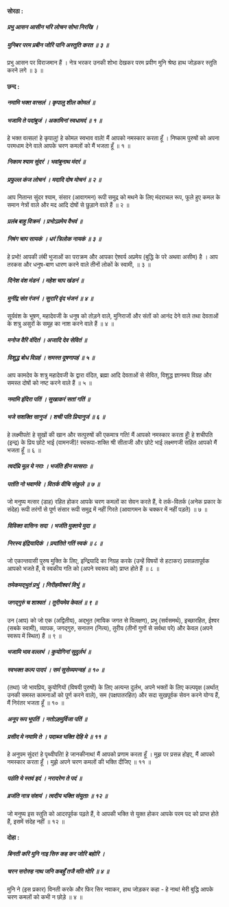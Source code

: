 #### सोरठा :

##### प्रभु आसन आसीन भरि लोचन सोभा निरखि ।
##### मुनिबर परम प्रबीन जोरि पानि अस्तुति करत ॥ ३ ॥

प्रभु आसन पर विराजमान हैं । नेत्र भरकर उनकी शोभा देखकर परम प्रवीण मुनि श्रेष्ठ हाथ जोड़कर स्तुति करने लगे ॥ ३ ॥

#### छन्द :

##### नमामि भक्त वत्सलं । कृपालु शील कोमलं ॥
##### भजामि ते पदांबुजं । अकामिनां स्वधामदं ॥ १ ॥

हे भक्त वत्सल! हे कृपालु! हे कोमल स्वभाव वाले! मैं आपको नमस्कार करता हूँ । निष्काम पुरुषों को अपना परमधाम देने वाले आपके चरण कमलों को मैं भजता हूँ ॥ १ ॥

##### निकाम श्याम सुंदरं । भवांबुनाथ मंदरं ॥
##### प्रफुल्ल कंज लोचनं । मदादि दोष मोचनं ॥ २ ॥

आप नितान्त सुंदर श्याम, संसार (आवागमन) रूपी समुद्र को मथने के लिए मंदराचल रूप, फूले हुए कमल के समान नेत्रों वाले और मद आदि दोषों से छुड़ाने वाले हैं ॥ २ ॥

##### प्रलंब बाहु विक्रमं । प्रभोऽप्रमेय वैभवं ॥
##### निषंग चाप सायकं । धरं त्रिलोक नायकं ॥ ३ ॥

हे प्रभो! आपकी लंबी भुजाओं का पराक्रम और आपका ऐश्वर्य अप्रमेय (बुद्धि के परे अथवा असीम) है । आप तरकस और धनुष-बाण धारण करने वाले तीनों लोकों के स्वामी, ॥ ३ ॥

##### दिनेश वंश मंडनं । महेश चाप खंडनं ॥
##### मुनींद्र संत रंजनं । सुरारि वृंद भंजनं ॥ ४ ॥

सूर्यवंश के भूषण, महादेवजी के धनुष को तोड़ने वाले, मुनिराजों और संतों को आनंद देने वाले तथा देवताओं के शत्रु असुरों के समूह का नाश करने वाले हैं ॥ ४ ॥

##### मनोज वैरि वंदितं । अजादि देव सेवितं ॥
##### विशुद्ध बोध विग्रहं । समस्त दूषणापहं ॥ ५ ॥

आप कामदेव के शत्रु महादेवजी के द्वारा वंदित, ब्रह्मा आदि देवताओं से सेवित, विशुद्ध ज्ञानमय विग्रह और समस्त दोषों को नष्ट करने वाले हैं ॥ ५ ॥

##### नमामि इंदिरा पतिं । सुखाकरं सतां गतिं ॥
##### भजे सशक्ति सानुजं । शची पति प्रियानुजं ॥ ६ ॥

हे लक्ष्मीपते! हे सुखों की खान और सत्पुरुषों की एकमात्र गति! मैं आपको नमस्कार करता हूँ! हे शचीपति (इन्द्र) के प्रिय छोटे भाई (वामनजी)! स्वरूपा-शक्ति श्री सीताजी और छोटे भाई लक्ष्मणजी सहित आपको मैं भजता हूँ ॥ ६ ॥

##### त्वदंघ्रि मूल ये नराः । भजंति हीन मत्सराः ॥
##### पतंति नो भवार्णवे । वितर्क वीचि संकुले ॥ ७ ॥

जो मनुष्य मत्सर (डाह) रहित होकर आपके चरण कमलों का सेवन करते हैं, वे तर्क-वितर्क (अनेक प्रकार के संदेह) रूपी तरंगों से पूर्ण संसार रूपी समुद्र में नहीं गिरते (आवागमन के चक्कर में नहीं पड़ते) ॥ ७ ॥

##### विविक्त वासिनः सदा । भजंति मुक्तये मुदा ॥
##### निरस्य इंद्रियादिकं । प्रयांतिते गतिं स्वकं ॥ ८ ॥

जो एकान्तवासी पुरुष मुक्ति के लिए, इन्द्रियादि का निग्रह करके (उन्हें विषयों से हटाकर) प्रसन्नतापूर्वक आपको भजते हैं, वे स्वकीय गति को (अपने स्वरूप को) प्राप्त होते हैं ॥ ८ ॥

##### तमेकमद्भुतं प्रभुं । निरीहमीश्वरं विभुं ॥
##### जगद्गुरुं च शाश्वतं । तुरीयमेव केवलं ॥ ९ ॥

उन (आप) को जो एक (अद्वितीय), अद्भुत (मायिक जगत से विलक्षण), प्रभु (सर्वसमर्थ), इच्छारहित, ईश्वर (सबके स्वामी), व्यापक, जगद्गुरु, सनातन (नित्य), तुरीय (तीनों गुणों से सर्वथा परे) और केवल (अपने स्वरूप में स्थित) हैं ॥ ९ ॥

##### भजामि भाव वल्लभं । कुयोगिनां सुदुर्लभं ॥
##### स्वभक्त कल्प पादपं । समं सुसेव्यमन्वहं ॥ १० ॥

(तथा) जो भावप्रिय, कुयोगियों (विषयी पुरुषों) के लिए अत्यन्त दुर्लभ, अपने भक्तों के लिए कल्पवृक्ष (अर्थात् उनकी समस्त कामनाओं को पूर्ण करने वाले), सम (पक्षपातरहित) और सदा सुखपूर्वक सेवन करने योग्य हैं, मैं निरंतर भजता हूँ ॥ १० ॥

##### अनूप रूप भूपतिं । नतोऽहमुर्विजा पतिं ॥
##### प्रसीद मे नमामि ते । पदाब्ज भक्ति देहि मे ॥ ११ ॥

हे अनुपम सुंदर! हे पृथ्वीपति! हे जानकीनाथ! मैं आपको प्रणाम करता हूँ । मुझ पर प्रसन्न होइए, मैं आपको नमस्कार करता हूँ । मुझे अपने चरण कमलों की भक्ति दीजिए ॥ ११ ॥

##### पठंति ये स्तवं इदं । नरादरेण ते पदं ॥
##### व्रजंति नात्र संशयं । त्वदीय भक्ति संयुताः ॥ १२ ॥

जो मनुष्य इस स्तुति को आदरपूर्वक पढ़ते हैं, वे आपकी भक्ति से युक्त होकर आपके परम पद को प्राप्त होते हैं, इसमें संदेह नहीं ॥ १२ ॥

#### दोहा :

##### बिनती करि मुनि नाइ सिरु कह कर जोरि बहोरि ।
##### चरन सरोरुह नाथ जनि कबहुँ तजै मति मोरि ॥ ४ ॥

मुनि ने (इस प्रकार) विनती करके और फिर सिर नवाकर, हाथ जोड़कर कहा - हे नाथ! मेरी बुद्धि आपके चरण कमलों को कभी न छोड़े ॥ ४ ॥